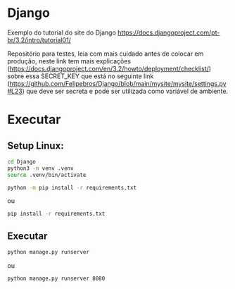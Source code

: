 # Django

Exemplo do tutorial do site do Django https://docs.djangoproject.com/pt-br/3.2/intro/tutorial01/

Repositório para testes, leia com mais cuidado antes de colocar em produção, neste link tem mais explicações (https://docs.djangoproject.com/en/3.2/howto/deployment/checklist/) sobre essa SECRET_KEY que está no seguinte link (https://github.com/Felipebros/Django/blob/main/mysite/mysite/settings.py#L23) que deve ser secreta e pode ser utilizada como variável de ambiente.

# Executar
## Setup Linux:

```bash
cd Django
python3 -m venv .venv
source .venv/bin/activate
```
```bash
python -m pip install -r requirements.txt
```
ou
```bash
pip install -r requirements.txt
```

## Executar
```bash
python manage.py runserver
```
ou
```bash
python manage.py runserver 8080
```
